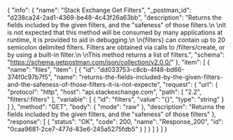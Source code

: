 {
  "info": {
    "name": "Stack Exchange Get Filters",
    "_postman_id": "d238ca24-2ad1-4369-be48-4c43f26a63bb",
    "description": "Returns the fields included by the given filters, and the \"safeness\" of those filters.\n \nIt is not expected that this method will be consumed by many applications at runtime, it is provided to aid in debugging.\n \n{filters} can contain up to 20 semicolon delimited filters. Filters are obtained via calls to /filters/create, or by using a built-in filter.\n \nThis method returns a list of filters.",
    "schema": "https://schema.getpostman.com/json/collection/v2.0.0/"
  },
  "item": [
    {
      "name": "files",
      "item": [
        {
          "id": "dd033753-c8cb-4f48-bd66-374f0c97b7f5",
          "name": "returns-the-fields-included-by-the-given-filters-and-the-safeness-of-those-filters-it-is-not-expecte",
          "request": {
            "url": {
              "protocol": "http",
              "host": "api.stackexchange.com",
              "path": [
                "2.2",
                "filters/:filters"
              ],
              "variable": [
                {
                  "id": "filters",
                  "value": "{}",
                  "type": "string"
                }
              ]
            },
            "method": "GET",
            "body": {
              "mode": "raw"
            },
            "description": "Returns the fields included by the given filters, and the \"safeness\" of those filters"
          },
          "response": [
            {
              "status": "OK",
              "code": 200,
              "name": "Response_200",
              "id": "0caa9681-2ce7-477d-83e6-245a5275fdb5"
            }
          ]
        }
      ]
    }
  ]
}